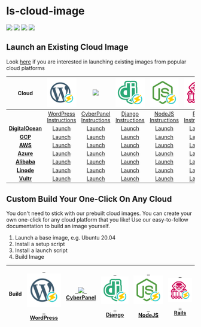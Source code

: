 # ls-cloud-image
[<img src="https://img.shields.io/github/contributors/litespeedtech/ls-cloud-image.svg">](https://github.com/litespeedtech/ls-cloud-image/graphs/contributors) 
[<img src="https://img.shields.io/badge/Made%20with-BASH-orange.svg">](https://en.wikipedia.org/wiki/Bash_(Unix_shell)) 
[<img src="https://img.shields.io/badge/slack-LiteSpeed-blue.svg?logo=slack">](litespeedtech.com/slack) 
[<img src="https://img.shields.io/twitter/follow/litespeedtech.svg?label=Follow&style=social">](https://twitter.com/litespeedtech)

## Launch an Existing Cloud Image
Look [here](https://docs.litespeedtech.com/cloud/index.html) if you are interested in launching existing images from popular cloud platforms

| Cloud  | [<img src="_image/wp_50.svg" width = "90">](https://docs.litespeedtech.com/cloud/wordpress/) | [<img src="_image/cyberpanel_50.svg" width = "80">](https://docs.litespeedtech.com/cloud/cyberpanel/) | [<img src="_image/django_50.svg" width = "100">](https://docs.litespeedtech.com/cloud/django/) | [<img src="_image/nodejs_50.svg" width = "130">](https://docs.litespeedtech.com/cloud/nodejs/) | [<img src="_image/ruby_50.svg" width = "150">](https://docs.litespeedtech.com/cloud/ruby/)| [<img src="_image/openlitespeed-icon.png" width = "90">](https://openlitespeed.org/)|
| :-------------: | :-------------: | :-------------: | :-------------: | :-------------: | :-------------: | :-------------: |
||[WordPress Instructions](https://docs.litespeedtech.com/cloud/wordpress/)|[CyberPanel Instructions](https://docs.litespeedtech.com/cloud/cyberpanel/)|[Django Instructions](https://docs.litespeedtech.com/cloud/django/)|[NodeJS Instructions](https://docs.litespeedtech.com/cloud/nodejs/)| [Rails Instructions](https://docs.litespeedtech.com/cloud/rails/) | [OpenLiteSpeed Instructions](https://openlitespeed.org/)|
| [**DigitalOcean**](https://marketplace.digitalocean.com/category/blogs-and-forums)  | [Launch](https://cloud.digitalocean.com/droplets/new?image=openlitespeed-wp-18-04&utm_source=openlitespeed&utm_campaign=openlitespeed-wp)  | [Launch](https://cloud.digitalocean.com/droplets/new?image=cyberpanel-18-04&utm_source=cyberpanel&utm_campaign=cyberpanel) | [Launch](https://cloud.digitalocean.com/droplets/new?image=openlitespeed-django-18-04&utm_source=openlitespeed&utm_campaign=openlitespeed-django) | [Launch](https://cloud.digitalocean.com/droplets/new?image=openlitespeed-node-18-04&utm_source=openlitespeed&utm_campaign=openlitespeed-node) | [Launch](https://cloud.digitalocean.com/droplets/new?onboarding_origin=marketplace&image=litespeedtechnol-openlitespeedrai-20-04) | - |
|[**GCP**](https://cloud.google.com/marketplace/)|[Launch](https://console.cloud.google.com/marketplace/details/gc-image-pub/openlitespeed-wordpress)| [Launch](https://console.cloud.google.com/marketplace/details/gc-image-pub/cyberpanel) | [Launch](https://console.cloud.google.com/marketplace/details/gc-image-pub/openlitespeed-django) | [Launch](https://console.cloud.google.com/marketplace/details/gc-image-pub/openlitespeed-nodejs) |[Launch](https://console.cloud.google.com/marketplace/details/gc-image-pub/openlitespeed-rails)| - |
|[**AWS**](https://aws.amazon.com/marketplace/search/results?x=0&y=0&searchTerms=litespeed)|[Launch](https://aws.amazon.com/marketplace/pp/B07KSC2QQN)|[Launch](https://aws.amazon.com/marketplace/pp/B07MPZQ4PS)|[Launch](https://aws.amazon.com/marketplace/pp/B07MZ6VVRD)|[Launch](https://aws.amazon.com/marketplace/pp/B07MZ393TM)|[Launch](http://aws.amazon.com/marketplace/pp/B08JVDJQ1L)| - |
|[**Azure**](https://azuremarketplace.microsoft.com/en-us/marketplace/apps?search=litespeed)|[Launch](https://azuremarketplace.microsoft.com/en-us/marketplace/apps/litespeedtechnologies.openlitespeed-wordpress)|[Launch](https://azuremarketplace.microsoft.com/en-us/marketplace/apps/litespeedtechnologies.cyberpanel)|[Launch](https://azuremarketplace.microsoft.com/en-us/marketplace/apps/litespeedtechnologies.openlitespeed-django)| [Launch](https://azuremarketplace.microsoft.com/en-us/marketplace/apps/litespeedtechnologies.openlitespeed-nodejs) |[Launch](https://azuremarketplace.microsoft.com/en-us/marketplace/apps/litespeedtechnologies.openlitespeed-rails)| - |
|[**Alibaba**](https://marketplace.alibabacloud.com/products?keywords=litespeed)|[Launch](https://marketplace.alibabacloud.com/products/56720001/sgcmjj00024846.html)|[Launch](https://marketplace.alibabacloud.com/products/56720001/sgcmjj00024863.html)|[Launch](https://marketplace.alibabacloud.com/products/56720001/OpenLiteSpeed_em_Django_em_-sgcmjj00024874.html)|[Launch](https://marketplace.alibabacloud.com/products/56720001/sgcmjj00024862.html)|[Launch](https://marketplace.alibabacloud.com/products/56720001/sgcmjj00024972.html)| - |
|[**Linode**](https://www.linode.com/marketplace/)|[Launch](https://www.linode.com/marketplace/apps/litespeed-technologies/openlitespeed-wordpress/)|[Launch](https://www.linode.com/marketplace/apps/litespeed-technologies/cyberpanel/)|[Launch](https://cloud.linode.com/stackscripts/458602)|[Launch](https://cloud.linode.com/stackscripts/458633)|[Launch](https://cloud.linode.com/stackscripts/641872)| - |
|[**Vultr**](https://www.vultr.com/features/one-click-apps/)|[Launch](https://www.vultr.com/marketplace/apps/LiteSpeed_Technologies/openlitespeedwordpress)|[Launch](https://www.vultr.com/marketplace/apps/LiteSpeed_Technologies/cyberpanel)|[Launch](https://www.vultr.com/marketplace/apps/LiteSpeed_Technologies/openlitespeeddjango)|[Launch](https://www.vultr.com/marketplace/apps/LiteSpeed_Technologies/openlitespeednodejs)|[Launch](https://www.vultr.com/marketplace/apps/LiteSpeed_Technologies/openlitespeedrails)|[Launch](https://www.vultr.com/apps/openlitespeed)|
## Custom Build Your One-Click On Any Cloud
You don't need to stick with our prebuilt cloud images. You can create your own one-click for any cloud platform that you like! Use our easy-to-follow documentation to build an image yourself.

1. Launch a base image, e.g. Ubuntu 20.04
2. Install a setup script
3. Install a launch script
4. Build Image

| Build  | [&nbsp;&nbsp;<img src="_image/wp_50.svg" width = "100">&nbsp;&nbsp; </br> WordPress ](https://github.com/litespeedtech/ls-cloud-image/wiki/Build-WordPress-Image) | [&nbsp;&nbsp;<img src="_image/cyberpanel_50.svg" width = "100">&nbsp;&nbsp; </br> CyberPanel ](https://github.com/litespeedtech/ls-cloud-image/wiki/Build-CyberPanel-Image) | [&nbsp;&nbsp;<img src="_image/django_50.svg" width = "100">&nbsp;&nbsp; </br> Django ](https://github.com/litespeedtech/ls-cloud-image/wiki/Build-Django-Image) | [&nbsp;&nbsp;<img src="_image/nodejs_50.svg" width = "100">&nbsp;&nbsp; </br> NodeJS](https://github.com/litespeedtech/ls-cloud-image/wiki/Build-NodeJS-Image) |  [&nbsp;&nbsp;<img src="_image/ruby_50.svg" width = "100">&nbsp;&nbsp; </br> Rails](https://github.com/litespeedtech/ls-cloud-image/wiki/Build-Rails-Image) |
| :-------------: | :-------------: | :-------------: | :-------------: | :-------------: | :-------------: |

